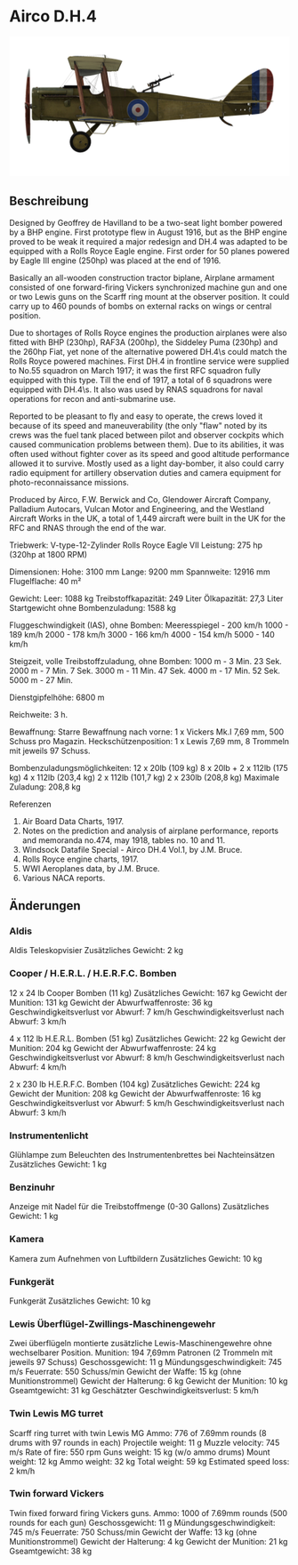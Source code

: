 # Airco D.H.4

![aircodh4](../images/aircodh4.png)

## Beschreibung

Designed by Geoffrey de Havilland to be a two-seat light bomber powered by a BHP engine. First prototype flew in August 1916, but as the BHP engine proved to be weak it required a major redesign and DH.4 was adapted to be equipped with a Rolls Royce Eagle engine. First order for 50 planes powered by Eagle III engine (250hp) was placed at the end of 1916.

Basically an all-wooden construction tractor biplane, Airplane armament consisted of one forward-firing Vickers synchronized machine gun and one or two Lewis guns on the Scarff ring mount at the observer position. It could carry up to 460 pounds of bombs on external racks on wings or central position.

Due to shortages of Rolls Royce engines the production airplanes were also fitted with BHP (230hp), RAF3A (200hp), the Siddeley Puma (230hp) and the 260hp Fiat, yet none of the alternative powered DH.4\s could match the Rolls Royce powered machines. First DH.4 in frontline service were supplied to No.55 squadron on March 1917; it was the first RFC squadron fully equipped with this type. Till the end of 1917, a total of 6 squadrons were equipped with DH.4\s. It also was used by RNAS squadrons for naval operations for recon and anti-submarine use.

Reported to be pleasant to fly and easy to operate, the crews loved it because of its speed and maneuverability (the only "flaw" noted by its crews was the fuel tank placed between pilot and observer cockpits which caused communication problems between them). Due to its abilities, it was often used without fighter cover as its speed and good altitude performance allowed it to survive. Mostly used as a light day-bomber, it also could carry radio equipment for artillery observation duties and camera equipment for photo-reconnaissance missions.

Produced by Airco, F.W. Berwick and Co, Glendower Aircraft Company, Palladium Autocars, Vulcan Motor and Engineering, and the Westland Aircraft Works in the UK, a total of 1,449 aircraft were built in the UK for the RFC and RNAS through the end of the war.


Triebwerk: V-type-12-Zylinder Rolls Royce Eagle VII
Leistung: 275 hp (320hp at 1800 RPM)

Dimensionen:
Hohe: 3100 mm
Lange: 9200 mm
Spannweite: 12916 mm
Flugelflache: 40 m²

Gewicht:
Leer: 1088 kg
Treibstoffkapazität: 249 Liter
Ölkapazität: 27,3 Liter
Startgewicht ohne Bombenzuladung: 1588 kg

Fluggeschwindigkeit (IAS), ohne Bomben:
Meeresspiegel - 200 km/h
1000 - 189 km/h
2000 - 178 km/h
3000 - 166 km/h
4000 - 154 km/h
5000 - 140 km/h

Steigzeit, volle Treibstoffzuladung, ohne Bomben:
1000 m -  3 Min. 23 Sek.
2000 m -  7 Min. 7 Sek.
3000 m - 11 Min. 47 Sek.
4000 m - 17 Min. 52 Sek.
5000 m - 27 Min.

Dienstgipfelhöhe: 6800 m

Reichweite: 3 h.

Bewaffnung:
Starre Bewaffnung nach vorne: 1 x Vickers Mk.I 7,69 mm, 500 Schuss pro Magazin.
Heckschützenposition: 1 x Lewis 7,69 mm, 8 Trommeln mit jeweils 97 Schuss.

Bombenzuladungsmöglichkeiten:
12 x 20lb (109 kg)
8 x 20lb + 2 x 112lb (175 kg)
4 x 112lb (203,4 kg)
2 x 112lb (101,7 kg)
2 x 230lb (208,8 kg)
Maximale Zuladung: 208,8 kg

Referenzen
1) Air Board Data Charts, 1917.
2) Notes on the prediction and analysis of airplane performance, reports and memoranda no.474, may 1918, tables no. 10 and 11.
3) Windsock Datafile Special - Airco DH.4 Vol.1, by J.M. Bruce.
4) Rolls Royce engine charts, 1917.
5) WWI Aeroplanes data, by J.M. Bruce.
6) Various NACA reports.

## Änderungen

### Aldis

Aldis Teleskopvisier
Zusätzliches Gewicht: 2 kg

### Cooper / H.E.R.L. / H.E.R.F.C. Bomben

12 x 24 lb Cooper Bomben (11 kg)
Zusätzliches Gewicht: 167 kg
Gewicht der Munition: 131 kg
Gewicht der Abwurfwaffenroste: 36 kg
Geschwindigkeitsverlust vor Abwurf: 7 km/h
Geschwindigkeitsverlust nach Abwurf: 3 km/h

4 x 112 lb H.E.R.L. Bomben (51 kg)
Zusätzliches Gewicht: 22 kg
Gewicht der Munition: 204 kg
Gewicht der Abwurfwaffenroste: 24 kg
Geschwindigkeitsverlust vor Abwurf: 8 km/h
Geschwindigkeitsverlust nach Abwurf: 4 km/h

2 x 230 lb H.E.R.F.C. Bomben (104 kg)
Zusätzliches Gewicht: 224 kg
Gewicht der Munition: 208 kg
Gewicht der Abwurfwaffenroste: 16 kg
Geschwindigkeitsverlust vor Abwurf: 5 km/h
Geschwindigkeitsverlust nach Abwurf: 3 km/h
### Instrumentenlicht

Glühlampe zum Beleuchten des Instrumentenbrettes bei Nachteinsätzen
Zusätzliches Gewicht: 1 kg

### Benzinuhr

Anzeige mit Nadel für die Treibstoffmenge (0-30 Gallons)
Zusätzliches Gewicht: 1 kg

### Kamera

Kamera zum Aufnehmen von Luftbildern
Zusätzliches Gewicht: 10 kg
### Funkgerät

Funkgerät
Zusätzliches Gewicht: 10 kg
### Lewis Überflügel-Zwillings-Maschinengewehr

Zwei überflügeln montierte zusätzliche Lewis-Maschinengewehre ohne wechselbarer Position.
Munition: 194 7,69mm Patronen (2 Trommeln mit jeweils 97 Schuss)
Geschossgewicht: 11 g
Mündungsgeschwindigkeit: 745 m/s
Feuerrate: 550 Schuss/min
Gewicht der Waffe: 15 kg (ohne Munitionstrommel)
Gewicht der Halterung: 6 kg
Gewicht der Munition: 10 kg
Gseamtgewicht: 31 kg
Geschätzter Geschwindigkeitsverlust: 5 km/h

### Twin Lewis MG turret

Scarff ring turret with twin Lewis MG
Ammo: 776 of 7.69mm rounds (8 drums with 97 rounds in each)
Projectile weight: 11 g
Muzzle velocity: 745 m/s
Rate of fire: 550 rpm
Guns weight: 15 kg (w/o ammo drums)
Mount weight: 12 kg
Ammo weight: 32 kg
Total weight: 59 kg
Estimated speed loss: 2 km/h
### Twin forward Vickers

Twin fixed forward firing Vickers guns.
Ammo: 1000 of 7.69mm rounds (500 rounds for each gun)
Geschossgewicht: 11 g
Mündungsgeschwindigkeit: 745 m/s
Feuerrate: 750 Schuss/min
Gewicht der Waffe: 13 kg (ohne Munitionstrommel)
Gewicht der Halterung: 4 kg
Gewicht der Munition: 21 kg
Gseamtgewicht: 38 kg